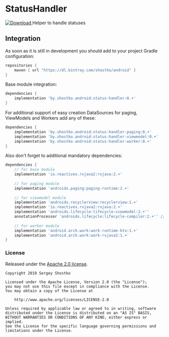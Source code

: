 # StatusHandler

[ ![Download](https://api.bintray.com/packages/shostko/android/status-handler/images/download.svg) ](https://bintray.com/shostko/android/SimpleAdapter/_latestVersion)
Helper to handle statuses

## Integration

As soon as it is still in development you should add to your project Gradle configuration:

```gradle
repositories {
    maven { url "https://dl.bintray.com/shostko/android" }
}
```

Base module integration:
```gradle
dependencies {
    implementation 'by.shostko.android:status-handler:0.+'
}
```

For additional support of easy creation DataSources for paging, ViewModels and Workers add any of these:
```gradle
dependencies {
    implementation 'by.shostko.android:status-handler-paging:0.+'
    implementation 'by.shostko.android:status-handler-viewmodel:0.+'
    implementation 'by.shostko.android:status-handler-worker:0.+'
}
```

Also don't forget to additional mandatory dependencies:
```gradle
dependencies {
    // for base module
    implementation 'io.reactivex.rxjava2:rxjava:2.+' 
    
    // for paging module
    implementation 'androidx.paging:paging-runtime:2.+'
    
    // for viewmodel module
    implementation 'androidx.recyclerview:recyclerview:1.+'
    implementation 'io.reactivex.rxjava2:rxjava:2.+'
    implementation 'androidx.lifecycle:lifecycle-viewmodel:2.+''
    annotationProcessor 'androidx.lifecycle:lifecycle-compiler:2.+'' // use kapt for kotlin
    
    // for worker module
    implementation 'android.arch.work:work-runtime-ktx:1.+'
    implementation 'android.arch.work:work-rxjava2:1.+'
}
```

### License

Released under the [Apache 2.0 license](LICENSE).

```
Copyright 2019 Sergey Shostko

Licensed under the Apache License, Version 2.0 (the "License");
you may not use this file except in compliance with the License.
You may obtain a copy of the License at

    http://www.apache.org/licenses/LICENSE-2.0

Unless required by applicable law or agreed to in writing, software
distributed under the License is distributed on an "AS IS" BASIS,
WITHOUT WARRANTIES OR CONDITIONS OF ANY KIND, either express or implied.
See the License for the specific language governing permissions and
limitations under the License.
```
